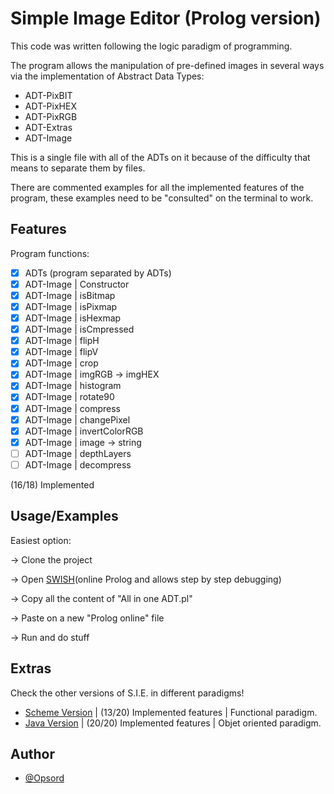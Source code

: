 
# Simple Image Editor (Prolog version)

This code was written following the logic paradigm of programming.

The program allows the manipulation of pre-defined images in several 
ways via the implementation of Abstract Data Types:

- ADT-PixBIT
- ADT-PixHEX
- ADT-PixRGB
- ADT-Extras
- ADT-Image

This is a single file with all of the ADTs on it because of the difficulty
that means to separate them by files.

There are commented examples for all the implemented features of the program,
these examples need to be "consulted" on the terminal to work.


## Features

Program functions:

- [x]  ADTs (program separated by ADTs)
- [x]  ADT-Image | Constructor
- [x]  ADT-Image | isBitmap
- [x]  ADT-Image | isPixmap
- [x]  ADT-Image | isHexmap
- [x]  ADT-Image | isCmpressed
- [x]  ADT-Image | flipH
- [x]  ADT-Image | flipV
- [x]  ADT-Image | crop
- [x]  ADT-Image | imgRGB -> imgHEX
- [x]  ADT-Image | histogram
- [x]  ADT-Image | rotate90
- [x]  ADT-Image | compress
- [x]  ADT-Image | changePixel
- [x]  ADT-Image | invertColorRGB
- [x]  ADT-Image | image -> string
- [ ]  ADT-Image | depthLayers
- [ ]  ADT-Image | decompress

(16/18) Implemented


## Usage/Examples

Easiest option:

-> Clone the project

-> Open [SWISH](https://swish.swi-prolog.org/)(online Prolog and allows step by step debugging)

-> Copy all the content of "All in one ADT.pl"

-> Paste on a new "Prolog online" file

-> Run and do stuff





## Extras

Check the other versions of S.I.E. in different paradigms!

- [Scheme Version](https://github.com/Opsord/Lab-01-Scheme) | (13/20) Implemented features | Functional paradigm.
- [Java Version](https://github.com/Opsord/Lab-03-Java) | (20/20) Implemented features | Objet oriented paradigm.
## Author

- [@Opsord](https://www.github.com/Opsord)

